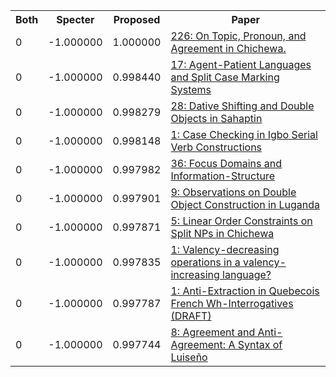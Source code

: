 <html><table><tr>
<th>Both</th>
<th>Specter</th>
<th>Proposed</th>
<th>Paper</th>
</tr>
<tr>
<td>0</td>
<td>-1.000000</td>
<td>1.000000</td>
<td><a href="https://www.semanticscholar.org/paper/b2c5bd21983199ecd34a6adacd065c6672e68bd1">226: On Topic, Pronoun, and Agreement in Chichewa.</a></td>
</tr>
<tr>
<td>0</td>
<td>-1.000000</td>
<td>0.998440</td>
<td><a href="https://www.semanticscholar.org/paper/f29033b28b90ecd1968774a854443d0e87406a2c">17: Agent-Patient Languages and Split Case Marking Systems</a></td>
</tr>
<tr>
<td>0</td>
<td>-1.000000</td>
<td>0.998279</td>
<td><a href="https://www.semanticscholar.org/paper/b2484b9aa90321b30500565dd94d9871cb8a0d16">28: Dative Shifting and Double Objects in Sahaptin</a></td>
</tr>
<tr>
<td>0</td>
<td>-1.000000</td>
<td>0.998148</td>
<td><a href="https://www.semanticscholar.org/paper/402364575e5caac8d31a1819b0d17149544f48eb">1: Case Checking in Igbo Serial Verb Constructions</a></td>
</tr>
<tr>
<td>0</td>
<td>-1.000000</td>
<td>0.997982</td>
<td><a href="https://www.semanticscholar.org/paper/337d2026ebb8bb719e68628fe315535b3c7811d0">36: Focus Domains and Information-Structure</a></td>
</tr>
<tr>
<td>0</td>
<td>-1.000000</td>
<td>0.997901</td>
<td><a href="https://www.semanticscholar.org/paper/883f9fbe6c571f2c4de9de6bc9a7fe18c97f8727">9: Observations on Double Object Construction in Luganda</a></td>
</tr>
<tr>
<td>0</td>
<td>-1.000000</td>
<td>0.997871</td>
<td><a href="https://www.semanticscholar.org/paper/379182fa7f0c5e818c96e9c872fe7af96ac2ec32">5: Linear Order Constraints on Split NPs in Chichewa</a></td>
</tr>
<tr>
<td>0</td>
<td>-1.000000</td>
<td>0.997835</td>
<td><a href="https://www.semanticscholar.org/paper/b92cc8be55574cbe5097fc376c36475dd2a9708a">1: Valency-decreasing operations in a valency-increasing language?</a></td>
</tr>
<tr>
<td>0</td>
<td>-1.000000</td>
<td>0.997787</td>
<td><a href="https://www.semanticscholar.org/paper/63d845a6c0f234b8cbca41099dbfdb79857ca588">1: Anti-Extraction in Quebecois French Wh-Interrogatives (DRAFT)</a></td>
</tr>
<tr>
<td>0</td>
<td>-1.000000</td>
<td>0.997744</td>
<td><a href="https://www.semanticscholar.org/paper/cafc87b988c4112634ba3c2e4e4f78f8389c185f">8: Agreement and Anti-Agreement: A Syntax of Luiseño</a></td>
</tr>
</table></html>
